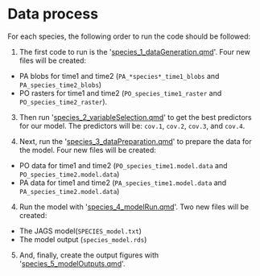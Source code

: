 # Data process

For each species, the following order to run the code should be followed:

  1. The first code to run is the '[species_1_dataGeneration.qmd](/code/species/species_1_dataGeneration.qmd)'. Four new files will be created: 
  - PA blobs for time1 and time2 (`PA_*species*_time1_blobs` and `PA_species_time2_blobs`)
  - PO rasters for time1 and time2 (`PO_species_time1_raster` and `PO_species_time2_raster`).  

  3. Then run '[species_2_variableSelection.qmd](/code/species/species_2_variableSelection.qmd)' to get the best predictors for our model. The predictors will be: `cov.1`, `cov.2`, `cov.3`, and `cov.4`.  

  2. Next, run the '[species_3_dataPreparation.qmd](/code/species/)' to prepare the data for the model. Four new files will be created:    
  - PO data for time1 and time2 (`PO_species_time1.model.data` and `PO_species_time2.model.data`) 
  - PA data for time1 and time2 (`PA_species_time1.model.data` and `PA_species_time2.model.data`) 
  
  4. Run the model with '[species_4_modelRun.qmd](/code/species/species_4_modelRun.qmd)'. Two new files will be created:    
  - The JAGS model(`SPECIES_model.txt`)  
  - The model output (`species_model.rds`)   
  
  5. And, finally, create the output figures with '[species_5_modelOutputs.qmd](/code/species/species_5_modelOutputs.qmd)'. 

